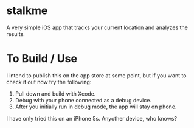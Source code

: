 # stalkme
A very simple iOS app that tracks your current location and analyzes the results. 

# To Build / Use
I intend to publish this on the app store at some point, but if you want to check it out now try the following:

1. Pull down and build with Xcode.
2. Debug with your phone connected as a debug device.
3. After you initially run in debug mode, the app will stay on phone.

I have only tried this on an iPhone 5s. Anyother device, who knows?
